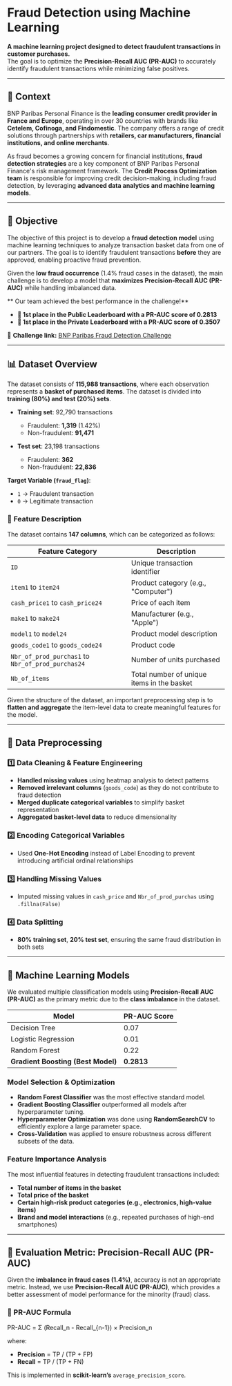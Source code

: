 # Fraud Detection using Machine Learning

**A machine learning project designed to detect fraudulent transactions in customer purchases.**  
The goal is to optimize the **Precision-Recall AUC (PR-AUC)** to accurately identify fraudulent transactions while minimizing false positives.

---

## 📌 Context

BNP Paribas Personal Finance is the **leading consumer credit provider in France and Europe**, operating in over 30 countries with brands like **Cetelem, Cofinoga, and Findomestic**. The company offers a range of credit solutions through partnerships with **retailers, car manufacturers, financial institutions, and online merchants**.

As fraud becomes a growing concern for financial institutions, **fraud detection strategies** are a key component of BNP Paribas Personal Finance's risk management framework. The **Credit Process Optimization team** is responsible for improving credit decision-making, including fraud detection, by leveraging **advanced data analytics and machine learning models**.

---

## 🎯 Objective

The objective of this project is to develop a **fraud detection model** using machine learning techniques to analyze transaction basket data from one of our partners. The goal is to identify fraudulent transactions **before** they are approved, enabling proactive fraud prevention.

Given the **low fraud occurrence** (1.4% fraud cases in the dataset), the main challenge is to develop a model that **maximizes Precision-Recall AUC (PR-AUC)** while handling imbalanced data.

** Our team achieved the best performance in the challenge!**  
- **🥇 1st place in the Public Leaderboard with a PR-AUC score of 0.2813**  
- **🥇 1st place in the Private Leaderboard with a PR-AUC score of 0.3507**  

🔗 **Challenge link:** [BNP Paribas Fraud Detection Challenge](https://challengedata.ens.fr/participants/challenges/104/)

---

## 📊 Dataset Overview

The dataset consists of **115,988 transactions**, where each observation represents a **basket of purchased items**. The dataset is divided into **training (80%) and test (20%) sets**.

- **Training set**: 92,790 transactions  
  - Fraudulent: **1,319** (1.42%)  
  - Non-fraudulent: **91,471**  

- **Test set**: 23,198 transactions  
  - Fraudulent: **362**  
  - Non-fraudulent: **22,836**  

**Target Variable (`fraud_flag`)**:  
- `1` → Fraudulent transaction  
- `0` → Legitimate transaction  

### 🔹 **Feature Description**
The dataset contains **147 columns**, which can be categorized as follows:

| Feature Category | Description |
|-----------------|-------------|
| `ID` | Unique transaction identifier |
| `item1` to `item24` | Product category (e.g., "Computer") |
| `cash_price1` to `cash_price24` | Price of each item |
| `make1` to `make24` | Manufacturer (e.g., "Apple") |
| `model1` to `model24` | Product model description |
| `goods_code1` to `goods_code24` | Product code |
| `Nbr_of_prod_purchas1` to `Nbr_of_prod_purchas24` | Number of units purchased |
| `Nb_of_items` | Total number of unique items in the basket |

Given the structure of the dataset, an important preprocessing step is to **flatten and aggregate** the item-level data to create meaningful features for the model.

---

## 🔧 Data Preprocessing

### **1️⃣ Data Cleaning & Feature Engineering**
- **Handled missing values** using heatmap analysis to detect patterns
- **Removed irrelevant columns** (`goods_code`) as they do not contribute to fraud detection
- **Merged duplicate categorical variables** to simplify basket representation
- **Aggregated basket-level data** to reduce dimensionality

### **2️⃣ Encoding Categorical Variables**
- Used **One-Hot Encoding** instead of Label Encoding to prevent introducing artificial ordinal relationships

### **3️⃣ Handling Missing Values**
- Imputed missing values in `cash_price` and `Nbr_of_prod_purchas` using `.fillna(False)`

### **4️⃣ Data Splitting**
- **80% training set**, **20% test set**, ensuring the same fraud distribution in both sets

---

## 🚀 Machine Learning Models

We evaluated multiple classification models using **Precision-Recall AUC (PR-AUC)** as the primary metric due to the **class imbalance** in the dataset.

| Model | PR-AUC Score |
|--------|------------|
| Decision Tree | 0.07 |
| Logistic Regression | 0.01 |
| Random Forest | 0.22 |
| **Gradient Boosting (Best Model)** | **0.2813** |

### **Model Selection & Optimization**
- **Random Forest Classifier** was the most effective standard model.
- **Gradient Boosting Classifier** outperformed all models after hyperparameter tuning.
- **Hyperparameter Optimization** was done using **RandomSearchCV** to efficiently explore a large parameter space.
- **Cross-Validation** was applied to ensure robustness across different subsets of the data.

### **Feature Importance Analysis**
The most influential features in detecting fraudulent transactions included:
- **Total number of items in the basket**
- **Total price of the basket**
- **Certain high-risk product categories (e.g., electronics, high-value items)**
- **Brand and model interactions** (e.g., repeated purchases of high-end smartphones)

---

## 📌 Evaluation Metric: Precision-Recall AUC (PR-AUC)

Given the **imbalance in fraud cases (1.4%)**, accuracy is not an appropriate metric. Instead, we use **Precision-Recall AUC (PR-AUC)**, which provides a better assessment of model performance for the minority (fraud) class.

### 📝 PR-AUC Formula

PR-AUC = Σ (Recall_n - Recall_{n-1}) × Precision_n

where:

- **Precision** = TP / (TP + FP)
- **Recall** = TP / (TP + FN)

This is implemented in **scikit-learn’s** `average_precision_score`.






